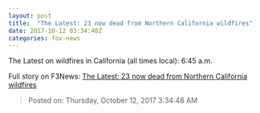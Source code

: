 ```yaml
---
layout: post
title:  "The Latest: 23 now dead from Northern California wildfires"
date: 2017-10-12 03:34:48Z
categories: fox-news
---
```


The Latest on wildfires in California (all times local): 6:45 a.m.


Full story on F3News: [The Latest: 23 now dead from Northern California wildfires](http://www.f3nws.com/n/4vZfHE)

> Posted on: Thursday, October 12, 2017 3:34:48 AM
